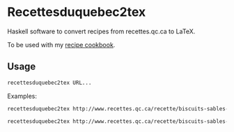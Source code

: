 Recettesduquebec2tex
====================

Haskell software to convert recipes from recettes.qc.ca to LaTeX.

To be used with my [recipe cookbook].

[recipe cookbook]: https://github.com/antoyo/recipes

Usage
-----

```bash
recettesduquebec2tex URL...
```

Examples:

```bash
recettesduquebec2tex http://www.recettes.qc.ca/recette/biscuits-sables-vanille-165747
```

```bash
recettesduquebec2tex http://www.recettes.qc.ca/recette/biscuits-sables-vanille-165747 http://www.recettes.qc.ca/recette/gateau-aux-carottes-540
```
